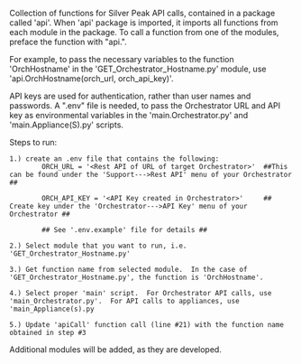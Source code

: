 Collection of functions for Silver Peak API calls,
contained in a package called 'api'.  When 'api' package
is imported, it imports all functions from each module
in the package.  To call a function from one of the modules,
preface the function with "api.".

For example, to pass the necessary variables to the function 'OrchHostname'
in the 'GET_Orchestrator_Hostname.py' module, use 'api.OrchHostname(orch_url, orch_api_key)'.

API keys are used for authentication, rather than user names and passwords.
A ".env" file is needed, to pass the Orchestrator URL and API key as 
environmental variables in the 'main.Orchestrator.py' and 'main.Appliance(S).py' scripts.

Steps to run:

    1.) create an .env file that contains the following:
            ORCH_URL = '<Rest API of URL of target Orchestrator>'  ##This can be found under the 'Support--->Rest API' menu of your Orchestrator ##

            ORCH_API_KEY = '<API Key created in Orchestrator>'     ## Create key under the 'Orchestrator--->API Key' menu of your Orchestrator ##

            ## See '.env.example' file for details ##
    
    2.) Select module that you want to run, i.e. 'GET_Orchestrator_Hostname.py'

    3.) Get function name from selected module.  In the case of 'GET_Orchestrator_Hostname.py', the function is 'OrchHostname'.

    4.) Select proper 'main' script.  For Orchestrator API calls, use 'main_Orchestrator.py'.  For API calls to appliances, use 'main_Appliance(s).py

    5.) Update 'apiCall' function call (line #21) with the function name obtained in step #3

Additional modules will be added, as they are developed.

